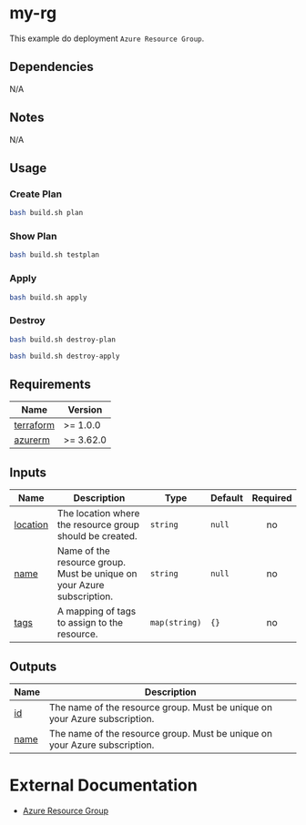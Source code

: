 <!-- BEGIN_AUTOMATED_TF_DOCS_BLOCK -->
# my-rg

This example do deployment `Azure Resource Group`.

## Dependencies

N/A

## Notes

N/A

## Usage

### Create Plan
```bash
bash build.sh plan
```

### Show Plan

```bash
bash build.sh testplan
```
### Apply

```bash
bash build.sh apply
```

### Destroy

```bash
bash build.sh destroy-plan
```

```bash
bash build.sh destroy-apply
```



## Requirements

| Name | Version |
|------|---------|
| <a name="requirement_terraform"></a> [terraform](#requirement\_terraform) | >= 1.0.0 |
| <a name="requirement_azurerm"></a> [azurerm](#requirement\_azurerm) | >= 3.62.0 |



## Inputs

| Name | Description | Type | Default | Required |
|------|-------------|------|---------|:--------:|
| <a name="input_location"></a> [location](#input\_location) | The location where the resource group should be created. | `string` | `null` | no |
| <a name="input_name"></a> [name](#input\_name) | Name of the resource group. Must be unique on your Azure subscription. | `string` | `null` | no |
| <a name="input_tags"></a> [tags](#input\_tags) | A mapping of tags to assign to the resource. | `map(string)` | `{}` | no |

## Outputs

| Name | Description |
|------|-------------|
| <a name="output_id"></a> [id](#output\_id) | The name of the resource group. Must be unique on your Azure subscription. |
| <a name="output_name"></a> [name](#output\_name) | The name of the resource group. Must be unique on your Azure subscription. |

# External Documentation
* [Azure Resource Group](https://learn.microsoft.com/en-us/azure/azure-resource-manager/management/manage-resource-groups-portal#what-is-a-resource-group)
<!-- END_AUTOMATED_TF_DOCS_BLOCK -->
